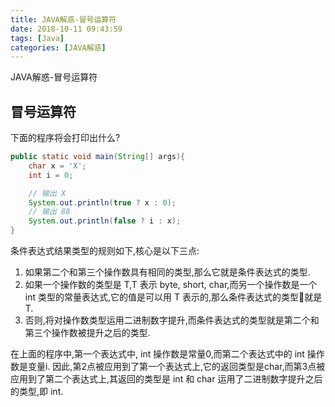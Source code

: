 ```yaml
---
title: JAVA解惑-冒号运算符
date: 2018-10-11 09:43:59
tags: [Java]
categories: [JAVA解惑]
---
```


JAVA解惑-冒号运算符
<!-- more -->

## 冒号运算符

下面的程序将会打印出什么?

```java
public static void main(String[] args){
    char x = 'X';
    int i = 0;

    // 输出 X
    System.out.println(true ? x : 0);
    // 输出 88
    System.out.println(false ? i : x);
}
```

条件表达式结果类型的规则如下,核心是以下三点:

1. 如果第二个和第三个操作数具有相同的类型,那么它就是条件表达式的类型.
2. 如果一个操作数的类型是 T,T 表示 byte, short, char,而另一个操作数是一个 int 类型的常量表达式,它的值是可以用 T 表示的,那么条件表达式的类型就是 T.
3. 否则,将对操作数类型运用二进制数字提升,而条件表达式的类型就是第二个和第三个操作数被提升之后的类型.

在上面的程序中,第一个表达式中, int 操作数是常量0,而第二个表达式中的 int 操作数是变量i. 因此,第2点被应用到了第一个表达式上,它的返回类型是char,而第3点被应用到了第二个表达式上,其返回的类型是 int 和 char 运用了二进制数字提升之后的类型,即 int.


